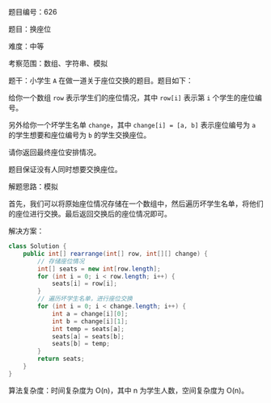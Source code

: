 题目编号：626

题目：换座位

难度：中等

考察范围：数组、字符串、模拟

题干：小学生 `A` 在做一道关于座位交换的题目。题目如下：

给你一个数组 `row` 表示学生们的座位情况，其中 `row[i]` 表示第 `i` 个学生的座位编号。

另外给你一个坏学生名单 `change`，其中 `change[i] = [a, b]` 表示座位编号为 `a` 的学生想要和座位编号为 `b` 的学生交换座位。

请你返回最终座位安排情况。

题目保证没有人同时想要交换座位。

解题思路：模拟

首先，我们可以将原始座位情况存储在一个数组中，然后遍历坏学生名单，将他们的座位进行交换。最后返回交换后的座位情况即可。

解决方案：

```java
class Solution {
    public int[] rearrange(int[] row, int[][] change) {
        // 存储座位情况
        int[] seats = new int[row.length];
        for (int i = 0; i < row.length; i++) {
            seats[i] = row[i];
        }
        // 遍历坏学生名单，进行座位交换
        for (int i = 0; i < change.length; i++) {
            int a = change[i][0];
            int b = change[i][1];
            int temp = seats[a];
            seats[a] = seats[b];
            seats[b] = temp;
        }
        return seats;
    }
}
```

算法复杂度：时间复杂度为 O(n)，其中 n 为学生人数，空间复杂度为 O(n)。